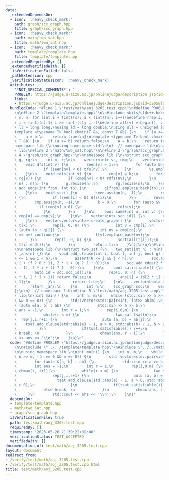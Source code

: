 ```yaml
---
data:
  _extendedDependsOn:
  - icon: ':heavy_check_mark:'
    path: graph/scc_graph.hpp
    title: graph/scc_graph.hpp
  - icon: ':heavy_check_mark:'
    path: math/two_sat.hpp
    title: math/two_sat.hpp
  - icon: ':heavy_check_mark:'
    path: template/template.hpp
    title: template/template.hpp
  _extendedRequiredBy: []
  _extendedVerifiedWith: []
  _isVerificationFailed: false
  _pathExtension: cpp
  _verificationStatusIcon: ':heavy_check_mark:'
  attributes:
    '*NOT_SPECIAL_COMMENTS*': ''
    PROBLEM: https://judge.u-aizu.ac.jp/onlinejudge/description.jsp?id=3205&lang=jp
    links:
    - https://judge.u-aizu.ac.jp/onlinejudge/description.jsp?id=3205&lang=jp
  bundledCode: "#line 1 \"test/math/aoj_3205.test.cpp\"\n#define PROBLEM \"https://judge.u-aizu.ac.jp/onlinejudge/description.jsp?id=3205&lang=jp\"\
    \n\n#line 2 \"template/template.hpp\"\n\n#include <bits/stdc++.h>\n\n#define rep(i,\
    \ s, n) for (int i = (int)(s); i < (int)(n); i++)\n#define rrep(i, s, n) for (int\
    \ i = (int)(n)-1; i >= (int)(s); i--)\n#define all(v) v.begin(), v.end()\n\nusing\
    \ ll = long long;\nusing ld = long double;\nusing ull = unsigned long long;\n\n\
    template <typename T> bool chmin(T &a, const T &b) {\n    if (a <= b) return false;\n\
    \    a = b;\n    return true;\n}\ntemplate <typename T> bool chmax(T &a, const\
    \ T &b) {\n    if (a >= b) return false;\n    a = b;\n    return true;\n}\n\n\
    namespace lib {\n\nusing namespace std;\n\n}  // namespace lib\n\n// using namespace\
    \ lib;\n#line 2 \"math/two_sat.hpp\"\n\n#line 2 \"graph/scc_graph.hpp\"\n\n#line\
    \ 4 \"graph/scc_graph.hpp\"\n\nnamespace lib {\n\nstruct scc_graph {\n    vector<vector<int>>\
    \ g, rg;\n    int n, k;\n\n    vector<int> vs, cmp;\n    vector<int> seen;\n\n\
    \    void dfs(int v) {\n        seen[v] = 1;\n        for (auto &nv : g[v]) {\n\
    \            if (seen[nv] < 0) dfs(nv);\n        }\n        vs.emplace_back(v);\n\
    \    }\n\n    void rdfs(int v) {\n        cmp[v] = k;\n        for (auto nv :\
    \ rg[v]) {\n            if (cmp[nv] < 0) rdfs(nv);\n        }\n    }\n\n    scc_graph(int\
    \ n) : n(n) {\n        g.resize(n);\n        rg.resize(n);\n    }\n\n    void\
    \ add_edge(int from, int to) {\n        g[from].emplace_back(to);\n        rg[to].emplace_back(from);\n\
    \    }\n\n    void scc() {\n        seen.assign(n, -1);\n        rep(i, 0, n)\
    \ {\n            if (seen[i] < 0) dfs(i);\n        }\n        reverse(all(vs));\n\
    \        cmp.assign(n, -1);\n        k = 0;\n        for (auto &v : vs) {\n  \
    \          if (cmp[v] < 0) {\n                rdfs(v);\n                k++;\n\
    \            }\n        }\n    }\n\n    bool same(int u, int v) {\n        return\
    \ cmp[u] == cmp[v];\n    }\n\n    vector<int> scc_id() {\n        return cmp;\n\
    \    }\n\n    vector<vector<int>> create_graph() {\n        vector<vector<int>>\
    \ t(k);\n        rep(i, 0, n) {\n            int v = cmp[i];\n            for\
    \ (auto to : g[i]) {\n                int nv = cmp[to];\n                if (v\
    \ == nv) continue;\n                t[v].emplace_back(nv);\n            }\n  \
    \      }\n        rep(i, 0, k) {\n            sort(all(t[i]));\n            t[i].erase(unique(all(t[i])),\
    \ t[i].end());\n        }\n        return t;\n    }\n};\n\n}\n#line 5 \"math/two_sat.hpp\"\
    \n\nnamespace lib {\n\nstruct two_sat {\n    two_sat(int n) : n(n), scc(2 * n),\
    \ _ans(n) {}\n\n    void add_clause(int i, bool f, int j, bool g) {\n        assert(0\
    \ <= i && i < n);\n        assert(0 <= j && j < n);\n        scc.add_edge(2 *\
    \ i + (f ? 0 : 1), 2 * j + (g ? 1 : 0));\n        scc.add_edge(2 * j + (g ? 0\
    \ : 1), 2 * i + (f ? 1 : 0));\n    }\n\n    bool satisfiable() {\n        scc.scc();\n\
    \        auto id = scc.scc_id();\n        rep(i, 0, n) {\n            if (scc.same(2\
    \ * i, 2 * i + 1)) return false;\n            _ans[i] = id[2 * i] < id[2 * i +\
    \ 1];\n        }\n        return true;\n    }\n\n    vector<bool> ans() {\n  \
    \      return _ans;\n    }\n    int n;\n    scc_graph scc;\n    vector<bool> _ans;\n\
    };\n\n}  // namespace lib\n#line 5 \"test/math/aoj_3205.test.cpp\"\n\nusing namespace\
    \ lib;\n\nint main() {\n    int n, m;\n    while (std::cin >> n >> m, !(n == 0\
    \ && m == 0)) {\n        std::vector<std::pair<int, int>> ab(m);\n        for\
    \ (auto &[a, b] : ab) {\n            std::cin >> a >> b;\n        }\n        int\
    \ ans = -1;\n        int r = 1;\n        rep(i,0,m) {\n            chmax(r, i+1);\n\
    \            while(r < m) {\n                two_sat tsat(n);\n              \
    \  rep(j,i,r+1) {\n                    auto [a, b] = ab[j];\n                \
    \    tsat.add_clause(std::abs(a) - 1, a > 0, std::abs(b) - 1, b > 0);\n      \
    \          }\n                if(tsat.satisfiable()) r++;\n                else\
    \ break; \n            }\n            chmax(ans, r - i);\n        }\n        std::cout\
    \ << ans << '\\n';\n    }\n}\n"
  code: "#define PROBLEM \"https://judge.u-aizu.ac.jp/onlinejudge/description.jsp?id=3205&lang=jp\"\
    \n\n#include \"../../template/template.hpp\"\n#include \"../../math/two_sat.hpp\"\
    \n\nusing namespace lib;\n\nint main() {\n    int n, m;\n    while (std::cin >>\
    \ n >> m, !(n == 0 && m == 0)) {\n        std::vector<std::pair<int, int>> ab(m);\n\
    \        for (auto &[a, b] : ab) {\n            std::cin >> a >> b;\n        }\n\
    \        int ans = -1;\n        int r = 1;\n        rep(i,0,m) {\n           \
    \ chmax(r, i+1);\n            while(r < m) {\n                two_sat tsat(n);\n\
    \                rep(j,i,r+1) {\n                    auto [a, b] = ab[j];\n  \
    \                  tsat.add_clause(std::abs(a) - 1, a > 0, std::abs(b) - 1, b\
    \ > 0);\n                }\n                if(tsat.satisfiable()) r++;\n    \
    \            else break; \n            }\n            chmax(ans, r - i);\n   \
    \     }\n        std::cout << ans << '\\n';\n    }\n}"
  dependsOn:
  - template/template.hpp
  - math/two_sat.hpp
  - graph/scc_graph.hpp
  isVerificationFile: true
  path: test/math/aoj_3205.test.cpp
  requiredBy: []
  timestamp: '2023-05-26 21:39:22+09:00'
  verificationStatus: TEST_ACCEPTED
  verifiedWith: []
documentation_of: test/math/aoj_3205.test.cpp
layout: document
redirect_from:
- /verify/test/math/aoj_3205.test.cpp
- /verify/test/math/aoj_3205.test.cpp.html
title: test/math/aoj_3205.test.cpp
---
```

